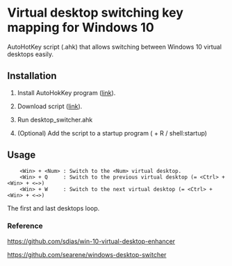 # Virtual desktop switching key mapping for Windows 10
AutoHotKey script (.ahk) that allows switching between Windows 10 virtual desktops easily.

## Installation
1. Install AutoHokKey program ([link](https://www.autohotkey.com/)).

2. Download script ([link](https://github.com/fhqlatm/windows-desktop-switcher/releases/download/Latest/desktop_switcher.ahk)).

3. Run desktop_switcher.ahk

4. (Optional) Add the script to a startup program (<Win> + R / shell:startup)

## Usage
        <Win> + <Num> : Switch to the <Num> virtual desktop.
        <Win> + Q     : Switch to the previous virtual desktop (= <Ctrl> + <Win> + <←>)
        <Win> + W     : Switch to the next virtual desktop (= <Ctrl> + <Win> + <→>)

The first and last desktops loop.

### Reference
https://github.com/sdias/win-10-virtual-desktop-enhancer

https://github.com/searene/windows-desktop-switcher
